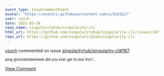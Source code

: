 ```yaml
---
event_type: IssueCommentEvent
avatar: "https://avatars.githubusercontent.com/u/814322?"
user: vsoch
date: 2022-03-28
repo_name: singularityhub/singularity-cli
html_url: https://github.com/singularityhub/singularity-cli/issues/187
repo_url: https://github.com/singularityhub/singularity-cli
---
```


<a href='https://github.com/vsoch' target='_blank'>vsoch</a> commented on issue <a href='https://github.com/singularityhub/singularity-cli/issues/187' target='_blank'>singularityhub/singularity-cli#187</a>.

<small>ping @richelbilderbeek did you ever get to test this?...</small>

<a href='https://github.com/singularityhub/singularity-cli/issues/187' target='_blank'>View Comment</a>